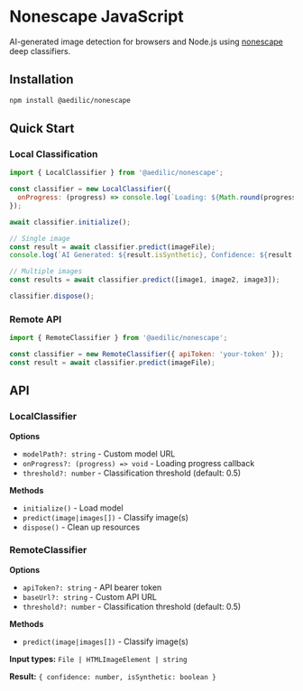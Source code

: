 # Nonescape JavaScript

AI-generated image detection for browsers and Node.js using [nonescape](https://www.nonescape.com) 
deep classifiers.

## Installation

```bash
npm install @aedilic/nonescape
```

## Quick Start

### Local Classification

```javascript
import { LocalClassifier } from '@aedilic/nonescape';

const classifier = new LocalClassifier({
  onProgress: (progress) => console.log(`Loading: ${Math.round(progress.current / progress.total * 100)}%`)
});

await classifier.initialize();

// Single image
const result = await classifier.predict(imageFile);
console.log(`AI Generated: ${result.isSynthetic}, Confidence: ${result.confidence}`);

// Multiple images
const results = await classifier.predict([image1, image2, image3]);

classifier.dispose();
```

### Remote API

```javascript
import { RemoteClassifier } from '@aedilic/nonescape';

const classifier = new RemoteClassifier({ apiToken: 'your-token' });
const result = await classifier.predict(imageFile);
```

## API

### LocalClassifier

**Options**
- `modelPath?: string` - Custom model URL
- `onProgress?: (progress) => void` - Loading progress callback
- `threshold?: number` - Classification threshold (default: 0.5)

**Methods**
- `initialize()` - Load model
- `predict(image|images[])` - Classify image(s)
- `dispose()` - Clean up resources

### RemoteClassifier

**Options**
- `apiToken?: string` - API bearer token
- `baseUrl?: string` - Custom API URL
- `threshold?: number` - Classification threshold (default: 0.5)

**Methods**
- `predict(image|images[])` - Classify image(s)

**Input types:** `File | HTMLImageElement | string`

**Result:** `{ confidence: number, isSynthetic: boolean }`

